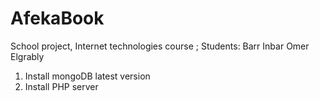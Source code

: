 # AfekaBook

School project, Internet technologies course ;
Students:
Barr Inbar
Omer Elgrably

1. Install mongoDB latest version
2. Install PHP server
